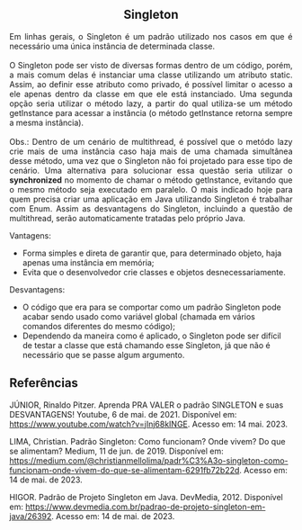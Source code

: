 <h2 align="center">Singleton</h2>

<p align="justify">Em linhas gerais, o Singleton é um padrão utilizado nos casos em que é necessário uma única instância de determinada classe.<br>
<br>
O Singleton pode ser visto de diversas formas dentro de um código, porém, a mais comum delas é instanciar uma classe utilizando um atributo static. Assim, ao definir esse atributo como privado, é possível limitar o acesso a ele apenas dentro da classe em que ele está instanciado. Uma segunda opção seria utilizar o método lazy, a partir do qual utiliza-se um método getInstance para acessar a instância (o método getInstance retorna sempre a mesma instância).<br>
<br>
Obs.: Dentro de um cenário de multithread, é possível que o metódo lazy crie mais de uma instância caso haja mais de uma chamada simultânea desse método, uma vez que o Singleton não foi projetado para esse tipo de cenário. Uma alternativa para solucionar essa questão seria utilizar o <b>synchronized</b> no momento de chamar o método getInstance, evitando que o mesmo método seja executado em paralelo. O mais indicado hoje para quem precisa criar uma aplicação em Java utilizando Singleton é trabalhar com Enum. Assim as desvantagens do Singleton, incluindo a questão de multithread, serão automaticamente tratadas pelo próprio Java.<br>
</p>

Vantagens:
- Forma simples e direta de garantir que, para determinado objeto, haja apenas uma instância em memória;
- Evita que o desenvolvedor crie classes e objetos desnecessariamente.

Desvantagens:
- O código que era para se comportar como um padrão Singleton pode acabar sendo usado como variável global (chamada em vários comandos diferentes do mesmo código);
- Dependendo da maneira como é aplicado, o Singleton pode ser difícil de testar a classe que está chamando esse Singleton, já que não é necessário que se passe algum argumento.

## Referências

JÚNIOR, Rinaldo Pitzer. Aprenda PRA VALER o padrão SINGLETON e suas DESVANTAGENS! Youtube, 6 de mai. de 2021. Disponível em: <https://www.youtube.com/watch?v=jInj68kINGE>. Acesso em: 14 mai. 2023.

LIMA, Christian. Padrão Singleton: Como funcionam? Onde vivem? Do que se alimentam? Medium, 11 de jun. de 2019. Disponível em: <https://medium.com/@christianmellolima/padr%C3%A3o-singleton-como-funcionam-onde-vivem-do-que-se-alimentam-6291fb72b22d>. Acesso em: 14 de mai. de 2023.

HIGOR. Padrão de Projeto Singleton em Java. DevMedia, 2012. Disponível em: <https://www.devmedia.com.br/padrao-de-projeto-singleton-em-java/26392>. Acesso em: 14 de mai. de 2023.
